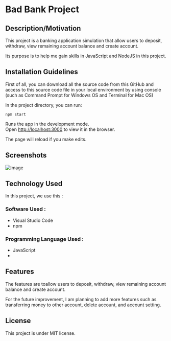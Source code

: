 # Bad Bank Project

## Description/Motivation

This project is a banking application simulation that allow users to deposit, withdraw, view remaining account balance and create account. 

Its purpose is to help me gain skills in JavaScript and NodeJS in this project.

## Installation Guidelines

First of all, you can download all the source code from this GitHub and access to this source code file in your local environment by using console (such as Command Prompt for Windows OS and Terminal for Mac OS)

In the project directory, you can run:

 ```npm start```

Runs the app in the development mode.\
Open [http://localhost:3000](http://localhost:3000) to view it in the browser.

The page will reload if you make edits.

## Screenshots

![image](https://user-images.githubusercontent.com/32829952/149511806-d3e288cb-8ff0-4c01-a6aa-6e8e43e3c815.png)

## Technology Used

In this project, we use this :

### Software Used :
* Visual Studio Code
* npm

### Programming Language Used :
* JavaScript
*

## Features

The features are toallow users to deposit, withdraw, view remaining account balance and create account. 

For the future improvement, I am planning to add more features such as transferring money to other account, delete account, and account setting.

## License

This project is under MIT license.
